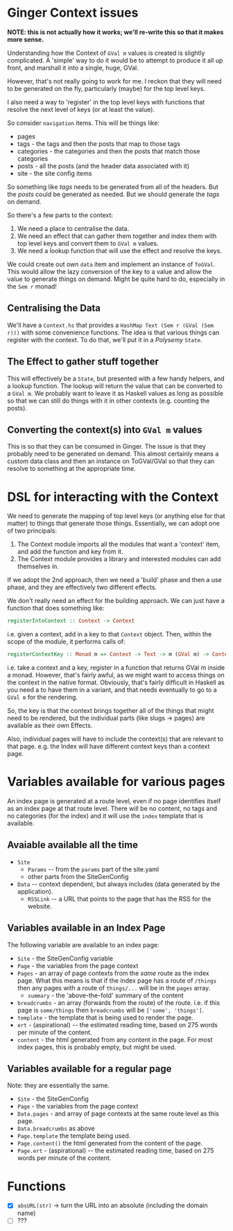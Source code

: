 # Ginger Context issues

**NOTE: this is not actually how it works; we'll re-write this so that it makes
more sense.**

Understanding how the Context of `GVal m` values is created is slightly
complicated.  A 'simple' way to do it would be to attempt to produce it all up
front, and marshall it into a single, huge, GVal.

However, that's not really going to work for me.  I reckon that they will need
to be generated on the fly, particularly (maybe) for the top level keys.

I also need a way to 'register' in the top level keys with functions that
resolve the next level of keys (or at least the value).

So consider `navigation` items.  This will be things like:

* pages
* tags  - the tags and then the posts that map to those tags
* categories - the categories and then the posts that match those categories
* posts - all the posts (and the header data associated with it)
* site - the site config items

So something like *tags* needs to be generated from all of the headers.  But the
*posts* could be generated as needed.  But we should generate the *tags* on
demand.

So there's a few parts to the context:

1. We need a place to centralise the data.
2. We need an effect that can gather them together and index them with top level
   keys and convert them to `GVal m` values.
3. We need a lookup function that will use the effect and resolve the keys.

We could create out own `data` item and implement an instance of `ToGVal`. This
would allow the lazy conversion of the key to a value and allow the value to
generate things on demand.  Might be quite hard to do, especially in the `Sem r`
monad!

## Centralising the Data

We'll have a `Context.hs` that provides a `HashMap Text (Sem r (GVal (Sem r)))`
with some convenience functions.  The idea is that various things can register
with the context.  To do that, we'll put it in a *Polysemy* `State`.

## The Effect to gather stuff together

This will effectively be a `State`, but presented with a few handy helpers, and
a lookup function.  The lookup will return the value that can be converted to
a `GVal m`.  We probably want to leave it as Haskell values as long as possible
so that we can still do things with it in other contexts (e.g. counting the
posts).

## Converting the context(s) into `GVal m` values

This is so that they can be consumed in Ginger.  The issue is that they probably
need to be generated on demand.  This almost certainly means a custom data class
and then an instance on ToGVal/GVal so that they can resolve to something at the
appropriate time.

# DSL for interacting with the Context

We need to generate the mapping of top level keys (or anything else for that
matter) to things that generate those things.  Essentially, we can adopt one of
two principals:

 1. The Context module imports all the modules that want a 'context' item, and
    add the function and key from it.
 2. The Context module provides a library and interested modules can add
    themselves in.

If we adopt the 2nd approach, then we need a 'build' phase and then a use phase,
and they are effectively two different effects.

We don't really need an effect for the building approach.  We can just have
a function that does something like:

```haskell
registerIntoContext :: Context -> Context
```

i.e. given a context, add in a key to that `Context` object.  Then, within the
scope of the module, it performs calls of:

```haskell
registerContextKey :: Monad m => Context -> Text -> m (GVal m) -> Context
```

i.e. take a context and a key, register in a function that returns GVal m inside
a monad.  However, that's fairly awful, as we might want to access things on the
context in the native format.  Obviously, that's fairly difficult in Haskell as
you need a to have them in a variant, and that needs eventually to go to a
`GVal m` for the rendering.

So, the key is that the context brings together all of the things that might
need to be rendered, but the individual parts (like slugs -> pages) are
available as their own Effects.

Also, individual pages will have to include the context(s) that are relevant to
that page.  e.g. the Index will have different context keys than a context page.

# Variables available for various pages

An index page is generated at a route level, even if no page identifies itself
as an index page at that route level.  There will be no content, no tags and no
categories (for the index) and it will use the `index` template that is
available.

## Avaiable available all the time

* `Site`
  * `Params`  -- from the `params` part of the site.yaml
  * other parts from the SiteGenConfig
* `Data`  -- context dependent, but always includes (data generated by the
  application).
  * `RSSLink` -- a URL that points to the page that has the RSS for the
    website.

## Variables available in an Index Page

The following variable are available to an index page:

* `Site` - the SiteGenConfig variable
* `Page` - the variables from the page context
* `Pages` - an array of page contexts from the *same* route as the index page.
  What this means is that if the index page has a route of `/things` then any
  pages with a route of `things/...` will be in the `pages` array.
  * `summary` - the 'above-the-fold' summary of the content
* `breadcrumbs` - an array (forwards from the route) of the route.  i.e. if
  this page is `some/things` then `breadcrumbs` will be `['some', 'things']`.
* `template` - the template that is being used to render the page.
* `ert` - (aspirational) -- the estimated reading time, based on 275 words per
  minute of the content.
* `content` - the html generated from any content in the page.  For most index
  pages, this is probably empty, but might be used.

## Variables available for a regular page

Note: they are essentially the same.

* `Site` - the SiteGenConfig
* `Page` - the variables from the page context
* `Data.pages` - and array of page contexts at the same route level as this page.
* `Data.breadcrumbs` as above
* `Page.template` the template being used.
* `Page.content()` the html generated from the content of the page.
* `Page.ert` - (aspirational) -- the estimated reading time, based on 275 words per
  minute of the content.

# Functions

* [x] `absURL(str)` -> turn the URL into an absolute (including the domain name)
* [ ] ???

